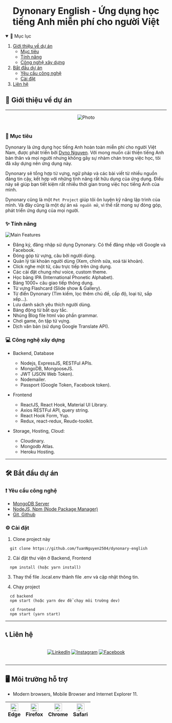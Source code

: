 <h1 align="center">
Dynonary English - Ứng dụng học tiếng Anh miễn phí cho người Việt
</h1>

<!-- TABLE OF CONTENTS -->
<details open="open">
  <summary>📑 Mục lục</summary>
  <ol>
    <li>
      <a href="#📝-giới-thiệu-về-dự-án">Giới thiệu về dự án</a>
      <ul>
        <li><a href="#🎯-mục-tiêu">Mục tiêu</a></li>
        <li><a href="#✨-tính-năng">Tính năng</a></li>
        <li><a href="#💻-công-nghệ-xây-dựng">Công nghệ xây dựng</a></li>
      </ul>
    </li>
    <li>
      <a href="#🛠-bắt-đầu-dự-án">Bắt đầu dự án</a>
      <ul>
        <li><a href="#❗-yêu-cầu-công-nghệ">Yêu cầu công nghệ</a></li>
        <li><a href="#⚙-cài-đặt">Cài đặt</a></li>
      </ul>
    </li>
    <li><a href="#📞-liên-lạc">Liên hệ</a></li>
  </ol>
</details>

## 📝 Giới thiệu về dự án

---

<div align="center">
  <img src="https://res.cloudinary.com/dynonary/image/upload/w_1200,h_630/v1626682179/dynonary/logo/dynonary-cover.png" alt="Photo" />
</div>

<br />

### 🎯 Mục tiêu

Dynonary là ứng dụng học tiếng Anh hoàn toàn miễn phí cho người Việt Nam, được phát triển bởi [Dyno Nguyen](https://dynonguyen.com). Với mong muốn cải thiện tiếng Anh bản thân và mọi người nhưng không gây sự nhàm chán trong việc học, tôi đã xây dựng nên ứng dụng này.

Dynonary sẽ tổng hợp từ vựng, ngữ pháp và các bài viết từ nhiều nguồn đáng tin cậy, kết hợp với những tính năng rất hữu dụng của ứng dụng. Điều này sẽ giúp bạn tiết kiệm rất nhiều thời gian trong việc học tiếng Anh của mình.

Dynonary cũng là một `Pet Project` giúp tôi ôn luyện kỹ năng lập trình của mình. Và đây cũng là một dự án `mã nguồn mở`, vì thế rất mong sự đóng góp, phát triển ứng dụng của mọi người.

### ✨ Tính năng

![Main Features](https://res.cloudinary.com/dynonary/image/upload/v1627098768/dynonary/logo/dyno-main.png)

- Đăng ký, đăng nhập sử dụng Dynonary. Có thể đăng nhập với Google và Facebook.
- Đóng góp từ vựng, câu bởi người dùng.
- Quản lý tài khoản người dùng (Xem, chỉnh sửa, xoá tài khoản).
- Click nghe một từ, câu trực tiếp trên ứng dụng.
- Các cài đặt chung như voice, custom theme.
- Học bảng IPA (International Phonetic Alphabet).
- Bảng 1000+ câu giao tiếp thông dụng.
- Từ vựng Flashcard (Slide show & Gallery).
- Từ điển Dynonary (Tìm kiếm, lọc thêm chủ đề, cấp độ, loại từ, sắp xếp...).
- Lưu danh sách yêu thích người dùng.
- Bảng động từ bất quy tắc.
- Nhúng Blog file html vào phần grammar.
- Chơi game, ôn tập từ vựng.
- Dịch văn bản (sử dụng Google Translate API).

### 💻 Công nghệ xây dựng

- Backend, Database

  - Nodejs, ExpressJS, RESTFul APIs.
  - MongoDB, MongooseJS.
  - JWT (JSON Web Token).
  - Nodemailer.
  - Passport (Google Token, Facebook token).

- Frontend

  - ReactJS, React Hook, Material UI Library.
  - Axios RESTFul API, query string.
  - React Hook Form, Yup.
  - Redux, react-redux, Reudx-toolkit.

- Storage, Hosting, Cloud:
  - Cloudinary.
  - Mongodb Atlas.
  - Heroku Hosting.

---

## 🛠 Bắt đầu dự án

### ❗ Yêu cầu công nghệ

- [MongoDB Server](https://www.mongodb.com/)
- [NodeJS, Npm (Node Package Manager)](https://nodejs.org/en/)
- [Git, Github](https://git-scm.com/)

### ⚙ Cài đặt

1. Clone project này

```
  git clone https://github.com/TuanNguyen2504/dynonary-english
```

2. Cài đặt thư viện ở Backend, Frontend

```
  npm install (hoặc yarn install)
```

3. Thay thế file .local.env thành file .env và cập nhật thông tin.

4. Chạy project

```
  cd backend
  npm start (hoặc yarn dev để chạy môi trường dev)
```

```
  cd frontend
  npm start (yarn start)
```

---

## 📞 Liên hệ

<br />

<div align="center">
  <a href="https://www.linkedin.com/in/nlatuan/" target="_blank"><img src="https://img.shields.io/badge/LinkedIn-%230077B5.svg?&style=flat-square&logo=linkedin&logoColor=white" alt="LinkedIn"></a>
  <a href="https://www.instagram.com/_dyno.nguyen_/" target="_blank"><img src="https://img.shields.io/badge/Instagram-%23E4405F.svg?&style=flat-square&logo=instagram&logoColor=white" alt="Instagram"></a>
  <a href="https://facebook.com/TuanNguyen250400/" target="_blank"><img src="https://img.shields.io/badge/Facebook-%231877F2.svg?&style=flat-square&logo=facebook&logoColor=white" alt="Facebook"></a>
</div>
<br />

---

## 🖥 **Môi trường hỗ trợ**

- Modern browsers, Mobile Browser and Internet Explorer 11.

| [<img src="https://raw.githubusercontent.com/alrra/browser-logos/master/src/edge/edge_48x48.png" alt="IE / Edge" width="24px" height="24px" />](http://godban.github.io/browsers-support-badges/)<br> Edge | [<img src="https://raw.githubusercontent.com/alrra/browser-logos/master/src/firefox/firefox_48x48.png" alt="Firefox" width="24px" height="24px" />](http://godban.github.io/browsers-support-badges/)<br>Firefox | [<img src="https://raw.githubusercontent.com/alrra/browser-logos/master/src/chrome/chrome_48x48.png" alt="Chrome" width="24px" height="24px" />](http://godban.github.io/browsers-support-badges/)<br>Chrome | [<img src="https://raw.githubusercontent.com/alrra/browser-logos/master/src/safari/safari_48x48.png" alt="Safari" width="24px" height="24px" />](http://godban.github.io/browsers-support-badges/)<br>Safari |
| ---------------------------------------------------------------------------------------------------------------------------------------------------------------------------------------------------------- | ---------------------------------------------------------------------------------------------------------------------------------------------------------------------------------------------------------------- | ------------------------------------------------------------------------------------------------------------------------------------------------------------------------------------------------------------ | ------------------------------------------------------------------------------------------------------------------------------------------------------------------------------------------------------------ |
